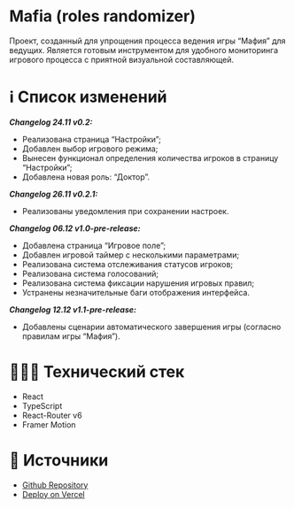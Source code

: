 # Mafia (roles randomizer)

Проект, созданный для упрощения процесса ведения игры “Мафия” для ведущих. Является готовым инструментом для удобного мониторинга игрового процесса с приятной визуальной составляющей.

# ℹ️ Список изменений

***Changelog 24.11 v0.2:***

- Реализована страница “Настройки”;
- Добавлен выбор игрового режима;
- Вынесен функционал определения количества игроков в страницу “Настройки”;
- Добавлена новая роль: “Доктор”.

***Changelog 26.11 v0.2.1:***

- Реализованы уведомления при сохранении настроек.

***Changelog 06.12 v1.0-pre-release:***

- Добавлена страница “Игровое поле”;
- Добавлен игровой таймер с несколькими параметрами;
- Реализована система отслеживания статусов игроков;
- Реализована система голосований;
- Реализована система фиксации нарушения игровых правил;
- Устранены незначительные баги отображения интерфейса.

***Changelog 12.12 v1.1-pre-release:***

- Добавлены сценарии автоматического завершения игры (согласно правилам игры “Мафия”).

# 🧑🏼‍💻 Технический стек

- React
- TypeScript
- React-Router v6
- Framer Motion

# 📁 Источники

- [Github Repository](https://github.com/alashchev17/mafia-randomizer)
- [Deploy on Vercel](https://mafia-randomizer-react.vercel.app)